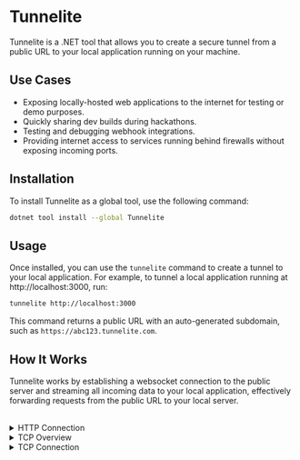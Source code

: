 # Tunnelite

Tunnelite is a .NET tool that allows you to create a secure tunnel from a public URL to your local application running on your machine. 

## Use Cases

- Exposing locally-hosted web applications to the internet for testing or demo purposes.
- Quickly sharing dev builds during hackathons.
- Testing and debugging webhook integrations.
- Providing internet access to services running behind firewalls without exposing incoming ports.

## Installation

To install Tunnelite as a global tool, use the following command:

```bash
dotnet tool install --global Tunnelite
```

## Usage

Once installed, you can use the `tunnelite` command to create a tunnel to your local application. For example, to tunnel a local application running at http://localhost:3000, run:
```bash
tunnelite http://localhost:3000
```

This command returns a public URL with an auto-generated subdomain, such as `https://abc123.tunnelite.com`. 

## How It Works

Tunnelite works by establishing a websocket connection to the public server and streaming all incoming data to your local application, effectively forwarding requests from the public URL to your local server.

 <br/>
<details>
  <summary>HTTP Connection</summary>
  
 <br/>

![image info](https://github.com/cristipufu/ws-tunnel-signalr/blob/master/docs/http_tunneling.png)

</details>

<details>
  <summary>TCP Overview</summary>
  
 <br/>

![image info](https://github.com/cristipufu/ws-tunnel-signalr/blob/master/docs/tcp_tunneling_global.png)

</details>

<details>
  <summary>TCP Connection</summary>
  
 <br/>

![image info](https://github.com/cristipufu/ws-tunnel-signalr/blob/master/docs/tcp_tunneling.png)

</details>


